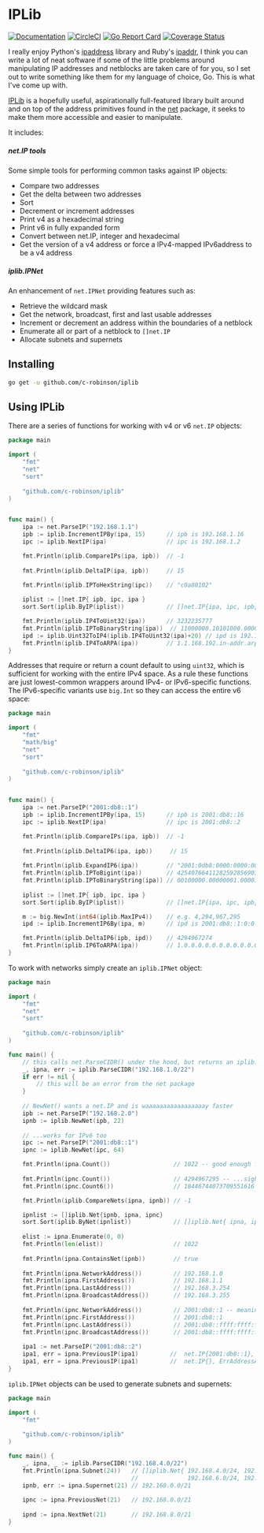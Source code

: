 # IPLib 
[![Documentation](https://godoc.org/github.com/c-robinson/iplib?status.svg)](http://godoc.org/github.com/c-robinson/iplib)
[![CircleCI](https://circleci.com/gh/c-robinson/iplib/tree/master.svg?style=svg)](https://circleci.com/gh/c-robinson/iplib/tree/master)
[![Go Report Card](https://goreportcard.com/badge/github.com/c-robinson/iplib)](https://goreportcard.com/report/github.com/c-robinson/iplib)
[![Coverage Status](https://coveralls.io/repos/github/c-robinson/iplib/badge.svg?branch=master)](https://coveralls.io/github/c-robinson/iplib?branch=master)

I really enjoy Python's [ipaddress](https://docs.python.org/3/library/ipaddress.html)
library and Ruby's [ipaddr](https://ruby-doc.org/stdlib-2.5.1/libdoc/ipaddr/rdoc/IPAddr.html),
I think you can write a lot of neat software if some of the little problems
around manipulating IP addresses and netblocks are taken care of for you, so I
set out to write something like them for my language of choice, Go. This is
what I've come up with.

[IPLib](http://godoc.org/github.com/c-robinson/iplib) is a hopefully useful,
aspirationally full-featured library built around and on top of the address
primitives found in the [net](https://golang.org/pkg/net/) package, it seeks
to make them more accessible and easier to manipulate. 

It includes:

##### net.IP tools

Some simple tools for performing common tasks against IP objects:

- Compare two addresses
- Get the delta between two addresses
- Sort
- Decrement or increment addresses
- Print v4 as a hexadecimal string
- Print v6 in fully expanded form
- Convert between net.IP, integer and hexadecimal
- Get the version of a v4 address or force a IPv4-mapped IPv6address to be a 
  v4 address

##### iplib.IPNet

An enhancement of `net.IPNet` providing features such as:

- Retrieve the wildcard mask
- Get the network, broadcast, first and last usable addresses
- Increment or decrement an address within the boundaries of a netblock
- Enumerate all or part of a netblock to `[]net.IP`
- Allocate subnets and supernets

## Installing

```sh
go get -u github.com/c-robinson/iplib
```

## Using IPLib

There are a series of functions for working with v4 or v6 `net.IP` objects:

```go
package main

import (
	"fmt"
	"net"
	"sort"
	
	"github.com/c-robinson/iplib"
)


func main() {
	ipa := net.ParseIP("192.168.1.1")
	ipb := iplib.IncrementIPBy(ipa, 15)      // ipb is 192.168.1.16
	ipc := iplib.NextIP(ipa)                 // ipc is 192.168.1.2

	fmt.Println(iplib.CompareIPs(ipa, ipb))  // -1
    
	fmt.Println(iplib.DeltaIP(ipa, ipb))     // 15
    
	fmt.Println(iplib.IPToHexString(ipc))    // "c0a80102"

	iplist := []net.IP{ ipb, ipc, ipa }
	sort.Sort(iplib.ByIP(iplist))            // []net.IP{ipa, ipc, ipb}

	fmt.Println(iplib.IP4ToUint32(ipa))      // 3232235777
	fmt.Println(iplib.IPToBinaryString(ipa))  // 11000000.10101000.00000001.00000001
	ipd := iplib.Uint32ToIP4(iplib.IP4ToUint32(ipa)+20) // ipd is 192.168.1.21
	fmt.Println(iplib.IP4ToARPA(ipa))        // 1.1.168.192.in-addr.arpa
}
```

Addresses that require or return a count default to using `uint32`, which is
sufficient for working with the entire IPv4 space. As a rule these functions
are just lowest-common wrappers around IPv4- or IPv6-specific functions. The
IPv6-specific variants use `big.Int` so they can access the entire v6 space:


```go
package main

import (
	"fmt"
	"math/big"
	"net"
	"sort"
	
	"github.com/c-robinson/iplib"
)


func main() {
	ipa := net.ParseIP("2001:db8::1")
	ipb := iplib.IncrementIPBy(ipa, 15)      // ipb is 2001:db8::16
	ipc := iplib.NextIP(ipa)                 // ipc is 2001:db8::2

	fmt.Println(iplib.CompareIPs(ipa, ipb))  // -1
    
	fmt.Println(iplib.DeltaIP6(ipa, ipb))     // 15
    
	fmt.Println(iplib.ExpandIP6(ipa))        // "2001:0db8:0000:0000:0000:0000:0000:0001"
	fmt.Println(iplib.IPToBigint(ipa))       // 42540766411282592856903984951653826561 
	fmt.Println(iplib.IPToBinaryString(ipa)) // 00100000.00000001.00001101.10111000.00000000.00000000.00000000.00000000.00000000.00000000.00000000.00000000.00000000.00000000.00000000.00000001
    
	iplist := []net.IP{ ipb, ipc, ipa }
	sort.Sort(iplib.ByIP(iplist))            // []net.IP{ipa, ipc, ipb}

	m := big.NewInt(int64(iplib.MaxIPv4))    // e.g. 4,294,967,295
	ipd := iplib.IncrementIP6By(ipa, m)      // ipd is 2001:db8::1:0:0

	fmt.Println(iplib.DeltaIP6(ipb, ipd))    // 4294967274
	fmt.Println(iplib.IP6ToARPA(ipa))        // 1.0.0.0.0.0.0.0.0.0.0.0.0.0.0.0.0.0.0.0.0.0.0.0.8.b.d.0.1.0.0.2.ip6.arpa
}

```

To work with networks simply create an `iplib.IPNet` object:

```go
package main

import (
	"fmt"
	"net"
	"sort"
	
	"github.com/c-robinson/iplib"
)

func main() {
	// this calls net.ParseCIDR() under the hood, but returns an iplib.Net object
	_, ipna, err := iplib.ParseCIDR("192.168.1.0/22")
	if err != nil {
		// this will be an error from the net package 
	}
	
	// NewNet() wants a net.IP and is waaaaaaaaaaaaaaaaay faster
	ipb := net.ParseIP("192.168.2.0")
	ipnb := iplib.NewNet(ipb, 22)
    
	// ...works for IPv6 too
	ipc := net.ParseIP("2001:db8::1")
	ipnc := iplib.NewNet(ipc, 64)

	fmt.Println(ipna.Count())                  // 1022 -- good enough for ipv4, but...
    
	fmt.Println(ipnc.Count())                  // 4294967295 -- ...sigh
	fmt.Println(ipnc.Count6())                 // 18446744073709551616 -- yay Count6() !

	fmt.Println(iplib.CompareNets(ipna, ipnb)) // -1

	ipnlist := []iplib.Net{ipnb, ipna, ipnc}
	sort.Sort(iplib.ByNet(ipnlist))            // []iplib.Net{ ipna, ipnb, ipnc } 
    
	elist := ipna.Enumerate(0, 0)
	fmt.Println(len(elist))                    // 1022
    
	fmt.Println(ipna.ContainsNet(ipnb))        // true
    
	fmt.Println(ipna.NetworkAddress())         // 192.168.1.0
	fmt.Println(ipna.FirstAddress())           // 192.168.1.1
	fmt.Println(ipna.LastAddress())            // 192.168.3.254
	fmt.Println(ipna.BroadcastAddress())       // 192.168.3.255
    
	fmt.Println(ipnc.NetworkAddress())         // 2001:db8::1 -- meaningless in IPv6
	fmt.Println(ipnc.FirstAddress())           // 2001:db8::1
	fmt.Println(ipnc.LastAddress())            // 2001:db8::ffff:ffff:ffff:ffff
	fmt.Println(ipnc.BroadcastAddress())       // 2001:db8::ffff:ffff:ffff:ffff
    
	ipa1 := net.ParseIP("2001:db8::2")
	ipa1, err = ipna.PreviousIP(ipa1)         //  net.IP{2001:db8::1}, nil
	ipa1, err = ipna.PreviousIP(ipa1)         //  net.IP{}, ErrAddressAtEndOfRange
}
```

`iplib.IPNet` objects can be used to generate subnets and supernets:

```go
package main

import (
	"fmt"
	
	"github.com/c-robinson/iplib"
)

func main() {
    _, ipna, _ := iplib.ParseCIDR("192.168.4.0/22")
    fmt.Println(ipna.Subnet(24))   // []iplib.Net{ 192.168.4.0/24, 192.168.5.0/24, 
                                   //              192.168.6.0/24, 192.168.7.0/24 }
    ipnb, err := ipna.Supernet(21) // 192.168.0.0/21
    
    ipnc := ipna.PreviousNet(21)   // 192.168.0.0/21
    
    ipnd := ipna.NextNet(21)       // 192.168.8.0/21
}
```